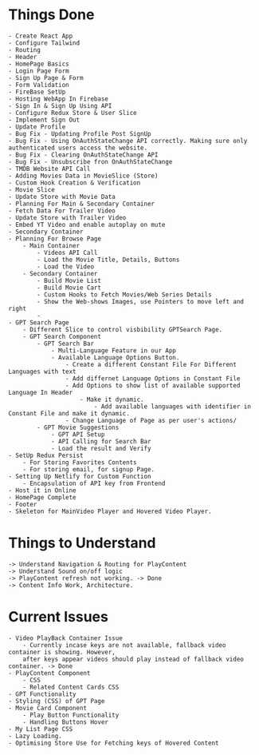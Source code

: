 # Things Done
    - Create React App
    - Configure Tailwind
    - Routing
    - Header
    - HomePage Basics 
    - Login Page Form
    - Sign Up Page & Form
    - Form Validation 
    - FireBase SetUp
    - Hosting WebApp In Firebase
    - Sign In & Sign Up Using API
    - Configure Redux Store & User Slice
    - Implement Sign Out
    - Update Profile 
    - Bug Fix - Updating Profile Post SignUp
    - Bug Fix - Using OnAuthStateChange API correctly. Making sure only authenticated users access the website. 
    - Bug Fix - Clearing OnAuthStateChange API 
    - Bug Fix - Unsubscribe fron OnAuthStateChange
    - TMDB Website API Call 
    - Adding Movies Data in MovieSlice (Store)
    - Custom Hook Creation & Verification
    - Movie Slice
    - Update Store with Movie Data
    - Planning For Main & Secondary Container
    - Fetch Data For Trailer Video
    - Update Store with Trailer Video
    - Embed YT Video and enable autoplay on mute
    - Secondary Container
    - Planning For Browse Page
        - Main Container
            - Videos API Call
            - Load the Movie Title, Details, Buttons
            - Load the Video
        - Secondary Container
            - Build Movie List
            - Build Movie Cart
            - Custom Hooks to Fetch Movies/Web Series Details
            - Show the Web-shows Images, use Pointers to move left and right
            -
    - GPT Search Page
        - Different Slice to control visbibility GPTSearch Page.      
        - GPT Search Component
            - GPT Search Bar
                - Multi-Language Feature in our App
                - Available Language Options Button.
                    - Create a different Constant File For Different Languages with text
                    - Add differnet Language Options in Constant File
                    - Add Options to show list of available supported Language In Header
                        - Make it dynamic.
                            - Add available languages with identifier in Constant File and make it dynamic.
                    - Change Language of Page as per user's actions/
            - GPT Movie Suggestions
                - GPT API Setup
                - API Calling for Search Bar
                - Load the result and Verify
    - SetUp Redux Persist
        - For Storing Favorites Contents
        - For storing email, for signup Page. 
    - Setting Up Netlify for Custom Function
        - Encapsulation of API key from Frontend
    - Host it in Online
    - HomePage Complete 
    - Footer
    - Skeleton for MainVideo Player and Hovered Video Player.


# Things to Understand
    -> Understand Navigation & Routing for PlayContent
    -> Understand Sound on/off logic
    -> PlayContent refresh not working. -> Done
    -> Content Info Work, Architecture.

# Current Issues
    - Video PlayBack Container Issue 
        - Currently incase keys are not available, fallback video container is showing. However, 
        after keys appear videos should play instead of fallback video container. -> Done
    - PlayContent Component
        - CSS 
        - Related Content Cards CSS
    - GPT Functionality
    - Styling (CSS) of GPT Page
    - Movie Card Component
        - Play Button Functionality
        - Handling Buttons Hover
    - My List Page CSS
    - Lazy Loading.
    - Optimising Store Use for Fetching keys of Hovered Content

    
